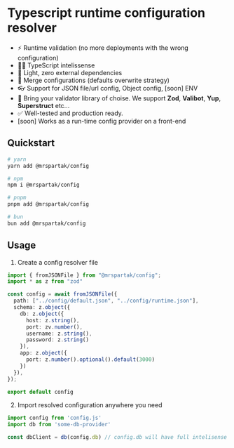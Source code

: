 # Typescript runtime configuration resolver

* ⚡️ Runtime validation (no more deployments with the wrong configuration)
* 🧙‍♂️ TypeScript intelissense
* 🍃 Light, zero external dependencies
* 🤲 Merge configurations (defaults overwrite strategy)
* 👓 Support for JSON file/url config, Object config, [soon] ENV
* 🐻 Bring your validator library of choise. We support **Zod**, **Valibot**, **Yup**, **Superstruct** etc...
* ✅ Well-tested and production ready.
* [soon] Works as a run-time config provider on a front-end

## Quickstart
```sh
# yarn
yarn add @mrspartak/config

# npm
npm i @mrspartak/config

# pnpm
pnpm add @mrspartak/config

# bun
bun add @mrspartak/config
```

## Usage

1. Create a config resolver file
```ts
import { fromJSONFile } from "@mrspartak/config";
import * as z from "zod"

const config = await fromJSONFile({
  path: ["../config/default.json", "../config/runtime.json"],
  schema: z.object({
    db: z.object({
      host: z.string(),
      port: zv.number(),
      username: z.string(),
      password: z.string()
    }),
    app: z.object({
      port: z.number().optional().default(3000)
    })
  }),
});

export default config
```

2. Import resolved configuration anywhere you need
```ts
import config from 'config.js'
import db from 'some-db-provider'

const dbClient = db(config.db) // config.db will have full intelisense
```
